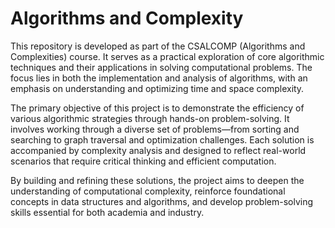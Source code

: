 # Algorithms and Complexity

This repository is developed as part of the CSALCOMP (Algorithms and Complexities) course. It serves as a practical exploration of core algorithmic techniques and their applications in solving computational problems. The focus lies in both the implementation and analysis of algorithms, with an emphasis on understanding and optimizing time and space complexity.

The primary objective of this project is to demonstrate the efficiency of various algorithmic strategies through hands-on problem-solving. It involves working through a diverse set of problems—from sorting and searching to graph traversal and optimization challenges. Each solution is accompanied by complexity analysis and designed to reflect real-world scenarios that require critical thinking and efficient computation.

By building and refining these solutions, the project aims to deepen the understanding of computational complexity, reinforce foundational concepts in data structures and algorithms, and develop problem-solving skills essential for both academia and industry.
